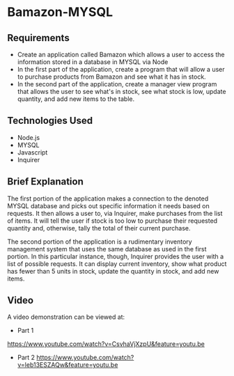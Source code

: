 # Bamazon-MYSQL

## Requirements

* Create an application called Bamazon which allows a user to access the information stored in a database in MYSQL via Node
* In the first part of the application, create a program that will allow a user to purchase products from Bamazon and see what it has in stock.
* In the second part of the application, create a manager view program that allows the user to see what's in stock, see what stock is low, update quantity, and add new items to the table.

## Technologies Used

* Node.js
* MYSQL
* Javascript
* Inquirer

## Brief Explanation

The first portion of the application makes a connection to the denoted MYSQL database and picks out specific information it needs based on requests. It then allows a user to, via Inquirer, make purchases from the list of items. It will tell the user if stock is too low to purchase their requested quantity and, otherwise, tally the total of their current purchase.

The second portion of the application is a rudimentary inventory management system that uses the same database as used in the first portion. In this particular instance, though, Inquirer provides the user with a list of possible requests. It can display current inventory, show what product has fewer than 5 units in stock, update the quantity in stock, and add new items.

## Video

A video demonstration can be viewed at:
* Part 1

https://www.youtube.com/watch?v=CsvhaVjXzpU&feature=youtu.be

* Part 2
https://www.youtube.com/watch?v=leb13ESZAQw&feature=youtu.be
